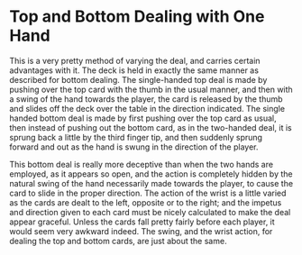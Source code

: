# Top and Bottom Dealing with One Hand

This is a very pretty method of varying the deal, and carries certain advantages with it. The deck is held in exactly the same manner as described for bottom dealing. The single-handed top deal is made by pushing over the top card with the thumb in the usual manner, and then with a swing of the hand towards the player, the card is released by the thumb and slides off the deck over the table in the direction indicated. The single handed bottom deal is made by first pushing over the top card as usual, then instead of pushing out the bottom card, as in the two-handed deal, it is sprung back a little by the third finger tip, and then suddenly sprung forward and out as the hand is swung in the direction of the player.

This bottom deal is really more deceptive than when the two hands are employed, as it appears so open, and the action is completely hidden by the natural swing of the hand necessarily made towards the player, to cause the card to slide in the proper direction. The action of the wrist is a little varied as the cards are dealt to the left, opposite or to the right; and the impetus and direction given to each card must be nicely calculated to make the deal appear graceful. Unless the cards fall pretty fairly before each player, it would seem very awkward indeed. The swing, and the wrist action, for dealing the top and bottom cards, are just about the same.



